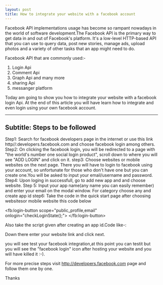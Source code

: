 ```yaml
---
layout: post
title: How to integrate your website with a facebook account
---
```





Facebook API implementations usage has become so rampant nowadays in the world of software development.The Facebook API is the primary way to get data in and out of Facebook's platform. It's a low-level HTTP-based API that you can use to query data, post new stories, manage ads, upload photos and a variety of other tasks that an app might need to do.

Facebook API that are commonly used:-
1. Login Api
2. Comment Api
3. Graph Api and many more
4. sharing Api
5. messanger platform

Today am going to show you how to integrate your website with a facebook login Api.
At the end of this article you will have learn how to integrate and even login using your own facebook account.

---
Subtitle: Steps to be followed
---
Step1: Search for facebook developers page in the internet or use this link http//:developers.facebook.com and choose facebook login among others.
Step2: On clicking the facebook login, you will be redirected to a page with "the world's number one social login product", scroll down to where you will see "ADD LOGIN" and click on it.
step3: Choose websites or mobile websites on the next page. There you will have to login to facebook using your account, so unfortunate for those who don't have one but you can create one.You will be asked to input your email/username and password.
Step4: Upon loging in successfull, go to add new app and and choose website.
Step 5: Input your app name(any name you can easily remember) and enter your email on the modal window. For category choose any and create app id
step6: Take the code in the quick start page after choosing websitesor mobile website
 this code below 
 
 
 <!DOCTYPE html>
<html>
<head>
<title>Facebook Login JavaScript Example</title>
<meta charset="UTF-8">
</head>
<body>
<script>
  // This is called with the results from from FB.getLoginStatus().
  function statusChangeCallback(response) {
    console.log('statusChangeCallback');
    console.log(response);
    // The response object is returned with a status field that lets the
    // app know the current login status of the person.
    // Full docs on the response object can be found in the documentation
    // for FB.getLoginStatus().
    if (response.status === 'connected') {
      // Logged into your app and Facebook.
      testAPI();
    } else if (response.status === 'not_authorized') {
      // The person is logged into Facebook, but not your app.
      document.getElementById('status').innerHTML = 'Please log ' +
        'into this app.';
    } else {
      // The person is not logged into Facebook, so we're not sure if
      // they are logged into this app or not.
      document.getElementById('status').innerHTML = 'Please log ' +
        'into Facebook.';
    }
  }

  // This function is called when someone finishes with the Login
  // Button.  See the onlogin handler attached to it in the sample
  // code below.
  function checkLoginState() {
    FB.getLoginStatus(function(response) {
      statusChangeCallback(response);
    });
  }

  window.fbAsyncInit = function() {
  FB.init({
    appId      : '{your-app-id}',# APP ID SHOULD BE ACCURATE AND SAME WITH THE ONE IN SCRIP.
    cookie     : true,  // enable cookies to allow the server to access 
                        // the session
    xfbml      : true,  // parse social plugins on this page
    version    : 'v2.5' // use graph api version 2.5
  });

  // Now that we've initialized the JavaScript SDK, we call 
  // FB.getLoginStatus().  This function gets the state of the
  // person visiting this page and can return one of three states to
  // the callback you provide.  They can be:
  //
  // 1. Logged into your app ('connected')
  // 2. Logged into Facebook, but not your app ('not_authorized')
  // 3. Not logged into Facebook and can't tell if they are logged into
  //    your app or not.
  //
  // These three cases are handled in the callback function.

  FB.getLoginStatus(function(response) {
    statusChangeCallback(response);
  });

  };

  // Load the SDK asynchronously
  (function(d, s, id) {
    var js, fjs = d.getElementsByTagName(s)[0];
    if (d.getElementById(id)) return;
    js = d.createElement(s); js.id = id;
    js.src = "//connect.facebook.net/en_US/sdk.js";
    fjs.parentNode.insertBefore(js, fjs);
  }(document, 'script', 'facebook-jssdk'));

  // Here we run a very simple test of the Graph API after login is
  // successful.  See statusChangeCallback() for when this call is made.
  function testAPI() {
    console.log('Welcome!  Fetching your information.... ');
    FB.api('/me', function(response) {
      console.log('Successful login for: ' + response.name);
      document.getElementById('status').innerHTML =
        'Thanks for logging in, ' + response.name + '!';
    });
  }
</script>

<!--
  Below we include the Login Button social plugin. This button uses
  the JavaScript SDK to present a graphical Login button that triggers
  the FB.login() function when clicked.
-->

<fb:login-button scope="public_profile,email" onlogin="checkLoginState();">
</fb:login-button>

<div id="status">
</div>

</body>
</html>

Also take the script given after creating an app id.Code like-:
<script>
  window.fbAsyncInit = function() {
    FB.init({
      appId      : '263251174027415',#VERY IMPORTANT WRITE THE CORRECT APP ID IT WILL GIVE YOU BIG ERRORS IF YOU DON'T 
      xfbml      : true,
      version    : 'v2.6'
    });
  };

  (function(d, s, id){
     var js, fjs = d.getElementsByTagName(s)[0];
     if (d.getElementById(id)) {return;}
     js = d.createElement(s); js.id = id;
     js.src = "//connect.facebook.net/en_US/sdk.js";
     fjs.parentNode.insertBefore(js, fjs);
   }(document, 'script', 'facebook-jssdk'));
</script>


Down there enter your website link and click next.

you will see test your facebook integration,at this point you can testit but you will see the "facebook login" icon after hosting your website and you will have killed it :-).

For more precise steps visit http://developers.facebook.com page and follow them one by one.

Thanks




